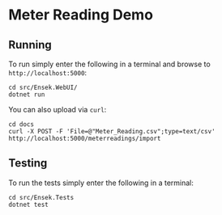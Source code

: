 # Meter Reading Demo

## Running

To run simply enter the following in a terminal and browse to ```http://localhost:5000```:

```
cd src/Ensek.WebUI/
dotnet run
```

You can also upload via ```curl```:

```
cd docs
curl -X POST -F 'File=@"Meter_Reading.csv";type=text/csv' http://localhost:5000/meterreadings/import
```

## Testing

To run the tests simply enter the following in a terminal:

```
cd src/Ensek.Tests
dotnet test
```

